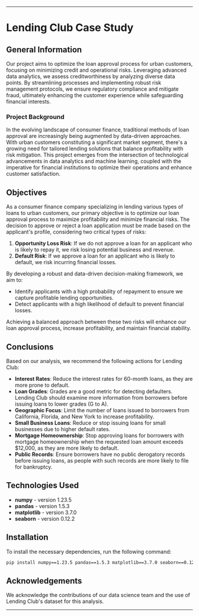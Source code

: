 

---

# Lending Club Case Study

## General Information

Our project aims to optimize the loan approval process for urban customers, focusing on minimizing credit and operational risks. Leveraging advanced data analytics, we assess creditworthiness by analyzing diverse data points. By streamlining processes and implementing robust risk management protocols, we ensure regulatory compliance and mitigate fraud, ultimately enhancing the customer experience while safeguarding financial interests.

### Project Background

In the evolving landscape of consumer finance, traditional methods of loan approval are increasingly being augmented by data-driven approaches. With urban customers constituting a significant market segment, there's a growing need for tailored lending solutions that balance profitability with risk mitigation. This project emerges from the intersection of technological advancements in data analytics and machine learning, coupled with the imperative for financial institutions to optimize their operations and enhance customer satisfaction.

## Objectives

As a consumer finance company specializing in lending various types of loans to urban customers, our primary objective is to optimize our loan approval process to maximize profitability and minimize financial risks. The decision to approve or reject a loan application must be made based on the applicant's profile, considering two critical types of risks:

1. **Opportunity Loss Risk**: If we do not approve a loan for an applicant who is likely to repay it, we risk losing potential business and revenue.
2. **Default Risk**: If we approve a loan for an applicant who is likely to default, we risk incurring financial losses.

By developing a robust and data-driven decision-making framework, we aim to:
- Identify applicants with a high probability of repayment to ensure we capture profitable lending opportunities.
- Detect applicants with a high likelihood of default to prevent financial losses.

Achieving a balanced approach between these two risks will enhance our loan approval process, increase profitability, and maintain financial stability.

## Conclusions

Based on our analysis, we recommend the following actions for Lending Club:
- **Interest Rates**: Reduce the interest rates for 60-month loans, as they are more prone to default.
- **Loan Grades**: Grades are a good metric for detecting defaulters. Lending Club should examine more information from borrowers before issuing loans to lower grades (G to A).
- **Geographic Focus**: Limit the number of loans issued to borrowers from California, Florida, and New York to increase profitability.
- **Small Business Loans**: Reduce or stop issuing loans for small businesses due to higher default rates.
- **Mortgage Homeownership**: Stop approving loans for borrowers with mortgage homeownership when the requested loan amount exceeds $12,000, as they are more likely to default.
- **Public Records**: Ensure borrowers have no public derogatory records before issuing loans, as people with such records are more likely to file for bankruptcy.

## Technologies Used

- **numpy** - version 1.23.5
- **pandas** - version 1.5.3
- **matplotlib** - version 3.7.0
- **seaborn** - version 0.12.2

## Installation

To install the necessary dependencies, run the following command:

```bash
pip install numpy==1.23.5 pandas==1.5.3 matplotlib==3.7.0 seaborn==0.12.2
```

## Acknowledgements

We acknowledge the contributions of our data science team and the use of Lending Club's dataset for this analysis.

-------
